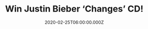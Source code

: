 ---
campaign-uuid: "c-8a62f03e-91cd-4138-b786-64f025f36346"
type: "Competition"
category: "Music"
date: "2020-02-25T06:00:00.000Z"
end-date: "2020-03-25T23:59:00.000Z"
disable-form: false
is_promoted: false
has_entry_page: true
title: "Win Justin Bieber ‘Changes’ CD!"
competition-description: "<p>He’s back with a brand new album we are pretty sure you\
  \ won’t want to miss. That’s right, we are talking about the Canadian singer sensation\
  \ Justin Bieber and his record ‘Changes’. Do you want a copy? Thanks to NME AAA\
  \ you could take it home with you because we are giving away his brand new studio\
  \ record to you.</p>\n<p>Click below for a chance to win now.</p>\n"
hero-header: "Win Justin Bieber ‘Changes’ CD!"
terms-confirmation: "N/A"
banner-img: "https://assets.expresslyapp.com/asset-64ba9340-1e52-42c9-8cd7-ee3c90b357ce.jpg"
logo-left-href: "http://club.expressly.io"
logo-left-image: "https://assets.expresslyapp.com/asset-eba21037-09d1-4105-9cfc-79aa01d87792.jpg"
logo-left-title: "Expressly Club"
bg-image-hero: "https://assets.expresslyapp.com/asset-ac773c9e-7401-4a10-8fa1-d678247b6ca7.jpg"
bg-image-first: "https://assets.expresslyapp.com/asset-804fea95-792c-4b94-a4b1-428378c5779a.jpg"
section1-content: "<p>Justin Bieber is back with his new album ‘Changes’ an exciting\
  \ new album full of amazing collaborations such as Quavo, Travis Scott, Post Malone\
  \ and many more.</p>\n<p>If you are his biggest fan, don’t think twice and enter\
  \ below for a chance to win it now.</p>\n<p>Good luck!</p>\n"
entry-title: "Win Justin Bieber ‘Changes’ CD!"
entry-content: "<p>Enter the draw to win Justin Bieber ‘Changes’ CD by completing\
  \ the form below before 23:59 on the 25th of March 2020.</p>\n"
has-winner: false
prize-description: "Justin Bieber ‘Changes’ CD!"
special-conditions: "Multiple entries are allowed up to one every day.\r\n\r\nThis\
  \ competition is also available on: https://aaa.nme.com/competitions/justin-bieber-changes-cd"
country-restrictions:
- "GB"
---